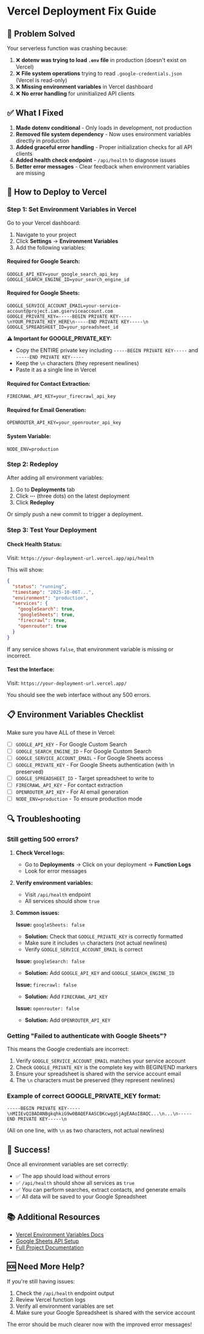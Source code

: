 # Vercel Deployment Fix Guide

## 🔧 Problem Solved

Your serverless function was crashing because:
1. ❌ **dotenv was trying to load `.env` file** in production (doesn't exist on Vercel)
2. ❌ **File system operations** trying to read `.google-credentials.json` (Vercel is read-only)
3. ❌ **Missing environment variables** in Vercel dashboard
4. ❌ **No error handling** for uninitialized API clients

## ✅ What I Fixed

1. **Made dotenv conditional** - Only loads in development, not production
2. **Removed file system dependency** - Now uses environment variables directly in production
3. **Added graceful error handling** - Proper initialization checks for all API clients
4. **Added health check endpoint** - `/api/health` to diagnose issues
5. **Better error messages** - Clear feedback when environment variables are missing

## 🚀 How to Deploy to Vercel

### Step 1: Set Environment Variables in Vercel

Go to your Vercel dashboard:
1. Navigate to your project
2. Click **Settings** → **Environment Variables**
3. Add the following variables:

#### Required for Google Search:
```
GOOGLE_API_KEY=your_google_search_api_key
GOOGLE_SEARCH_ENGINE_ID=your_search_engine_id
```

#### Required for Google Sheets:
```
GOOGLE_SERVICE_ACCOUNT_EMAIL=your-service-account@project.iam.gserviceaccount.com
GOOGLE_PRIVATE_KEY=-----BEGIN PRIVATE KEY-----\nYOUR_PRIVATE_KEY_HERE\n-----END PRIVATE KEY-----\n
GOOGLE_SPREADSHEET_ID=your_spreadsheet_id
```

**⚠️ Important for GOOGLE_PRIVATE_KEY:**
- Copy the ENTIRE private key including `-----BEGIN PRIVATE KEY-----` and `-----END PRIVATE KEY-----`
- Keep the `\n` characters (they represent newlines)
- Paste it as a single line in Vercel

#### Required for Contact Extraction:
```
FIRECRAWL_API_KEY=your_firecrawl_api_key
```

#### Required for Email Generation:
```
OPENROUTER_API_KEY=your_openrouter_api_key
```

#### System Variable:
```
NODE_ENV=production
```

### Step 2: Redeploy

After adding all environment variables:
1. Go to **Deployments** tab
2. Click **⋯** (three dots) on the latest deployment
3. Click **Redeploy**

Or simply push a new commit to trigger a deployment.

### Step 3: Test Your Deployment

#### Check Health Status:
Visit: `https://your-deployment-url.vercel.app/api/health`

This will show:
```json
{
  "status": "running",
  "timestamp": "2025-10-06T...",
  "environment": "production",
  "services": {
    "googleSearch": true,
    "googleSheets": true,
    "firecrawl": true,
    "openrouter": true
  }
}
```

If any service shows `false`, that environment variable is missing or incorrect.

#### Test the Interface:
Visit: `https://your-deployment-url.vercel.app/`

You should see the web interface without any 500 errors.

## 📋 Environment Variables Checklist

Make sure you have ALL of these in Vercel:

- [ ] `GOOGLE_API_KEY` - For Google Custom Search
- [ ] `GOOGLE_SEARCH_ENGINE_ID` - For Google Custom Search
- [ ] `GOOGLE_SERVICE_ACCOUNT_EMAIL` - For Google Sheets access
- [ ] `GOOGLE_PRIVATE_KEY` - For Google Sheets authentication (with \n preserved)
- [ ] `GOOGLE_SPREADSHEET_ID` - Target spreadsheet to write to
- [ ] `FIRECRAWL_API_KEY` - For contact extraction
- [ ] `OPENROUTER_API_KEY` - For AI email generation
- [ ] `NODE_ENV=production` - To ensure production mode

## 🔍 Troubleshooting

### Still getting 500 errors?

1. **Check Vercel logs:**
   - Go to **Deployments** → Click on your deployment → **Function Logs**
   - Look for error messages

2. **Verify environment variables:**
   - Visit `/api/health` endpoint
   - All services should show `true`

3. **Common issues:**

   **Issue:** `googleSheets: false`
   - **Solution:** Check that `GOOGLE_PRIVATE_KEY` is correctly formatted
   - Make sure it includes `\n` characters (not actual newlines)
   - Verify `GOOGLE_SERVICE_ACCOUNT_EMAIL` is correct

   **Issue:** `googleSearch: false`
   - **Solution:** Add `GOOGLE_API_KEY` and `GOOGLE_SEARCH_ENGINE_ID`

   **Issue:** `firecrawl: false`
   - **Solution:** Add `FIRECRAWL_API_KEY`

   **Issue:** `openrouter: false`
   - **Solution:** Add `OPENROUTER_API_KEY`

### Getting "Failed to authenticate with Google Sheets"?

This means the Google credentials are incorrect:
1. Verify `GOOGLE_SERVICE_ACCOUNT_EMAIL` matches your service account
2. Check `GOOGLE_PRIVATE_KEY` is the complete key with BEGIN/END markers
3. Ensure your spreadsheet is shared with the service account email
4. The `\n` characters must be preserved (they represent newlines)

### Example of correct GOOGLE_PRIVATE_KEY format:

```
-----BEGIN PRIVATE KEY-----\nMIIEvQIBADANBgkqhkiG9w0BAQEFAASCBKcwggSjAgEAAoIBAQC...\n...\n-----END PRIVATE KEY-----\n
```

(All on one line, with `\n` as two characters, not actual newlines)

## 🎉 Success!

Once all environment variables are set correctly:
- ✅ The app should load without errors
- ✅ `/api/health` should show all services as `true`
- ✅ You can perform searches, extract contacts, and generate emails
- ✅ All data will be saved to your Google Spreadsheet

## 📚 Additional Resources

- [Vercel Environment Variables Docs](https://vercel.com/docs/projects/environment-variables)
- [Google Sheets API Setup](./GOOGLE_SHEETS_SETUP.md)
- [Full Project Documentation](./README.md)

## 🆘 Need More Help?

If you're still having issues:
1. Check the `/api/health` endpoint output
2. Review Vercel function logs
3. Verify all environment variables are set
4. Make sure your Google Spreadsheet is shared with the service account

The error should be much clearer now with the improved error messages!

